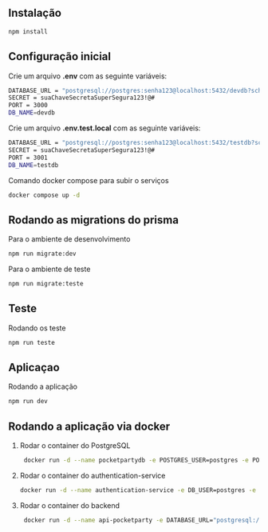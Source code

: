 ## Instalação

```bash
npm install
```
## Configuração inicial
Crie um arquivo **.env** com as seguinte variáveis: 
```bash
DATABASE_URL = "postgresql://postgres:senha123@localhost:5432/devdb?schema=public"
SECRET = suaChaveSecretaSuperSegura123!@#
PORT = 3000
DB_NAME=devdb
```
Crie um arquivo **.env.test.local** com as seguinte variáveis: 
```bash
DATABASE_URL = "postgresql://postgres:senha123@localhost:5432/testdb?schema=public"
SECRET = suaChaveSecretaSuperSegura123!@#
PORT = 3001
DB_NAME=testdb
```
Comando docker compose para subir o serviços

```bash
docker compose up -d
```

## Rodando as migrations do prisma
Para o ambiente de desenvolvimento
```bash
npm run migrate:dev
```
Para o ambiente de teste
```bash
npm run migrate:teste
```

## Teste 

Rodando os teste

```bash
npm run teste
```
## Aplicaçao

Rodando a aplicação
```bash
npm run dev
```	

## Rodando a aplicação via docker 

1. Rodar o container do PostgreSQL

   ```bash
	docker run -d --name pocketpartydb -e POSTGRES_USER=postgres -e POSTGRES_PASSWORD=senha123 -e POSTGRES_DB=postgres -v postgres_data:/var/lib/postgresql/data -p 5432:5432 postgres:latest

   ```

2. Rodar o container do authentication-service

   ```bash
   docker run -d --name authentication-service -e DB_USER=postgres -e DB_NAME=devdb -e DB_PASSWORD=senha123 -e DB_HOST=pocketpartydb -e DB_PORT=5432 -e DB_SSLMODE=disable -p 8080:8080 --link pocketpartydb:db fabioviniciusfsiqueira/authentication-service:latest

   ```
3. Rodar o container do backend

   ```bash
	docker run -d --name api-pocketparty -e DATABASE_URL="postgresql://postgres:senha123@pocketpartydb:5432/devdb?schema=public" -e SECRET="suaChaveSecretaSuperSegura123!@#" -e PORT=3000 -e DB_NAME=devdb -p 3000:3000 --link pocketpartydb:db fabioviniciusfsiqueira/pocketparty-backend:latest sh -c "npm run migrate:dev && npm run dev"

   ```
